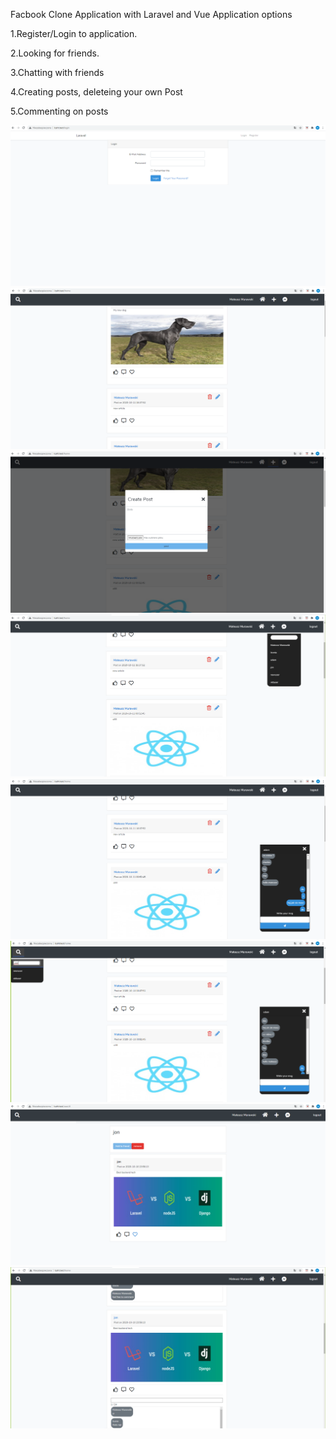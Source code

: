 Facbook Clone Application with Laravel and Vue
Application options

1.Register/Login to application.

2.Looking for friends.

3.Chatting with friends

4.Creating posts, deleteing your own Post

5.Commenting on posts

![](facbook_img/loginimg.png)
![](facbook_img/homeimg.png)
![](facbook_img/newpost.png)
![](facbook_img/openchat.png)
![](facbook_img/chat.png)
![](facbook_img/searchFriend.png)
![](facbook_img/profil.png)
![](facbook_img/comments.png)





